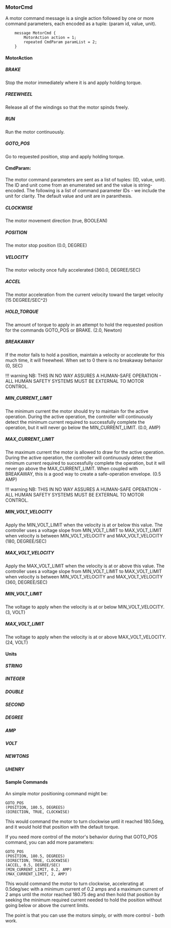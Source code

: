 ### MotorCmd

A motor command message is a single action followed by one or more command parameters, each encoded as a tuple: (param id, value, unit).

```
	message MotorCmd {
		MotorAction action = 1;
		repeated CmdParam paramList = 2;
	}
```

#### MotorAction
##### BRAKE
Stop the motor immediately where it is and apply holding torque.
##### FREEWHEEL
Release all of the windings so that the motor spinds freely.
##### RUN
Run the motor continuously.
##### GOTO_POS
Go to requested position, stop and apply holding torque.

#### CmdParam:
The motor command parameters are sent as a list of tuples: (ID, value, unit). The ID and unit come from an enumerated set and the value is string-encoded. The following is a list of command parameter IDs - we include the unit for clarity. The default value and unit are in paranthesis.
##### CLOCKWISE
The motor movement direction (true, BOOLEAN)
##### POSITION
The motor stop position (0.0, DEGREE)
##### VELOCITY
The motor velocity once fully accelerated (360.0, DEGREE/SEC)
##### ACCEL
The motor acceleration from the current velocity toward the target velocity (15 DEGREE/SEC^2)
##### HOLD_TORQUE
The amount of torque to apply in an attempt to hold the requested position for the commands GOTO_POS or BRAKE. (2.0, Newton)

##### BREAKAWAY

If the motor fails to hold a position, maintain a velocity or accelerate for this much time, it will freewheel. When set to 0 there is no breakaway behavior (0, SEC)

!!! warning
	NB: THIS IN NO WAY ASSURES A HUMAN-SAFE OPERATION - ALL HUMAN SAFETY SYSTEMS MUST BE EXTERNAL TO MOTOR CONTROL.

##### MIN_CURRENT_LIMIT

The minimum current the motor should try to maintain for the active operation. During the active operation, the controller will continuously detect the minimum current required to successfully complete the operation, but it will never go below the MIN_CURRENT_LIMIT. (0.0, AMP)

##### MAX_CURRENT_LIMIT

The maximum current the motor is allowed to draw for the active operation. During the active operation, the controller will continuously detect the minimum current required to successfully complete the operation, but it will never go above the MAX_CURRENT_LIMIT. When coupled with BREAKAWAY, this is a good way to create a safe-operation envelope. (0.5 AMP)

!!! warning
	NB: THIS IN NO WAY ASSURES A HUMAN-SAFE OPERATION - ALL HUMAN SAFETY SYSTEMS MUST BE EXTERNAL TO MOTOR CONTROL.

##### MIN_VOLT_VELOCITY

Apply the MIN_VOLT_LIMIT when the velocity is at or below this value. The controller uses a voltage slope from MIN_VOLT_LIMIT to MAX_VOLT_LIMIT when velocity is between MIN_VOLT_VELOCITY and MAX_VOLT_VELOCITY (180, DEGREE/SEC)

##### MAX_VOLT_VELOCITY

Apply the MAX_VOLT_LIMIT when the velocity is at or above this value. The controller uses a voltage slope from MIN_VOLT_LIMIT to MAX_VOLT_LIMIT when velocity is between MIN_VOLT_VELOCITY and MAX_VOLT_VELOCITY (360, DEGREE/SEC)

##### MIN_VOLT_LIMIT

The voltage to apply when the velocity is at or below MIN_VOLT_VELOCITY. (3, VOLT)

##### MAX_VOLT_LIMIT
The voltage to apply when the velocity is at or above MAX_VOLT_VELOCITY. (24, VOLT)
#### Units
##### STRING

##### INTEGER

##### DOUBLE

##### SECOND

##### DEGREE

##### AMP

##### VOLT

##### NEWTONS

##### UHENRY

#### Sample Commands

An simple motor positioning command might be:

	GOTO_POS
	(POSITION, 180.5, DEGREES)
	(DIRECTION, TRUE, CLOCKWISE)

This would command the motor to turn clockwise until it reached 180.5deg, and it would hold that position with the default torque.

If you need more control of the motor's behavior during that GOTO_POS command, you can add more parameters:

	GOTO_POS
	(POSITION, 180.5, DEGREES)
	(DIRECTION, TRUE, CLOCKWISE)
	(ACCEL, 0.5, DEGREE/SEC)
	(MIN_CURRENT_LIMIT, 0.2, AMP)
	(MAX_CURRENT_LIMIT, 2, AMP)

This would command the motor to turn clockwise, accelerating at 0.5deg/sec with a minimum current of 0.2 amps and a maximum current of 2 amps until the motor reached 180.75 deg and then hold that position by seeking the minimum required current needed to hold the position without going below or above the current limits.

The point is that you can use the motors simply, or with more control - both work.

